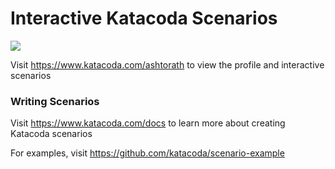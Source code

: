 # Interactive Katacoda Scenarios

[![](http://shields.katacoda.com/katacoda/ashtorath/count.svg)](https://www.katacoda.com/ashtorath "Get your profile on Katacoda.com")

Visit https://www.katacoda.com/ashtorath to view the profile and interactive scenarios

### Writing Scenarios
Visit https://www.katacoda.com/docs to learn more about creating Katacoda scenarios

For examples, visit https://github.com/katacoda/scenario-example

